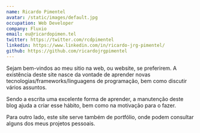 ```yaml
---
name: Ricardo Pimentel
avatar: /static/images/default.jpg
occupation: Web Developer
company: Fluxio
email: eu@ricardopimen.tel
twitter: https://twitter.com/rcdpimentel
linkedin: https://www.linkedin.com/in/ricardo-jrg-pimentel/
github: https://github.com/ricardojrgpimentel
---
```


Sejam bem-vindos ao meu sitio na web, ou website, se preferirem.
A existência deste site nasce da vontade de aprender novas tecnologias/frameworks/linguagens de programação, bem como discutir vários assuntos.

Sendo a escrita uma excelente forma de aprender, a manutenção deste blog ajuda a criar esse hábito, bem como na motivação para o fazer.

Para outro lado, este site serve também de portfólio, onde podem consultar alguns dos meus projetos pessoais.
